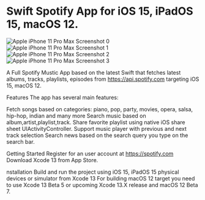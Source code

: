 # Swift Spotify App for iOS 15, iPadOS 15, macOS 12.


![Apple iPhone 11 Pro Max Screenshot 0](https://user-images.githubusercontent.com/3157579/159450186-31dbf149-4050-4b60-abac-3f8ead62c928.png)
![Apple iPhone 11 Pro Max Screenshot 1](https://user-images.githubusercontent.com/3157579/159450202-04193e6c-8832-4835-b8e0-7cf40bb4aeae.png)
![Apple iPhone 11 Pro Max Screenshot 2](https://user-images.githubusercontent.com/3157579/159450228-2835e64f-9e7a-419c-97de-9a9ef9ea292a.png)
![Apple iPhone 11 Pro Max Screenshot 3](https://user-images.githubusercontent.com/3157579/159450243-fc1db5a4-53d2-42e3-8fb1-f3bebf2e2d29.png)

A Full Spotify Mustic App based on the latest Swift that fetches latest albums, tracks, playlists, episodes from https://api.spotify.com targeting iOS 15, macOS 12.

Features
The app has several main features:

Fetch songs based on categories: piano, pop, party, movies, opera, salsa, hip-hop, indian and many more
Search music based on album,artist,playlist,track.
Share favorite playlist using native iOS share sheet UIActivityController.
Support music player with previous and next track selection 
Search news based on the search query you type on the search bar.

Getting Started
Register for an user account at https://spotify.com
Download Xcode 13 from App Store.

nstallation
Build and run the project using iOS 15, iPadOS 15 physical devices or simulator from Xcode 13
For building macOS 12 target you need to use Xcode 13 Beta 5 or upcoming Xcode 13.X release and macOS 12 Beta 7.
